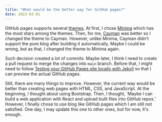 ```yaml
---
title: "What would be the better way for GitHub pages?"
date: 2023-02-01
---
```


GitHub pages supports several [themes](https://pages.github.com/themes/). At first, I chose [Minima](https://github.com/jekyll/minima) which has the most stars among the themes. Then, for me, [Cayman](https://github.com/pages-themes/cayman) was better so I changed the theme to Cayman. However, unlike Minima, Cayman didn't support the pure blog after building it automatically. Maybe I could be wrong, but as that, I changed the theme to Minima again.

Such decision created a lot of commits. Maybe later, I think I need to create a pull request to merge the changes into `main` branch. Before that, I might need to follow [Testing your GitHub Pages site locally with Jekyll](https://docs.github.com/en/pages/setting-up-a-github-pages-site-with-jekyll/testing-your-github-pages-site-locally-with-jekyll) so that I can preview the actual GitHub pages.

Still, there are many things to improve. However, the current way would be better than creating web pages with HTML, CSS, and JavaScript. At the beginning, I thought about using Bootstrap. Then, I thought, 'Maybe I can build a web application with React and upload built files into GitHub repos.' However, I finally chose to use blog like GitHub pages which I am still not satisfied. One day, I may update this one to other ones, but for now, it's enough.
